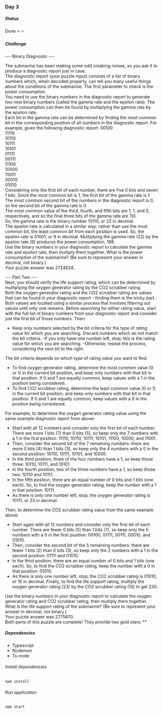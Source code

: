### Day 3
##### Status
Done :star: :star:

##### Challenge
--- Binary Diagnostic ---

The submarine has been making some odd creaking noises, so you ask it to produce a diagnostic report just in case.  
The diagnostic report (your puzzle input) consists of a list of binary numbers which, when decoded properly, can tell you many useful things about the conditions of the submarine. The first parameter to check is the power consumption.  
You need to use the binary numbers in the diagnostic report to generate two new binary numbers (called the gamma rate and the epsilon rate). The power consumption can then be found by multiplying the gamma rate by the epsilon rate.  
Each bit in the gamma rate can be determined by finding the most common bit in the corresponding position of all numbers in the diagnostic report. For example, given the following diagnostic report:
00100  
11110  
10110  
10111  
10101  
01111  
00111  
11100  
10000  
11001  
00010  
01010  
Considering only the first bit of each number, there are five 0 bits and seven 1 bits. Since the most common bit is 1, the first bit of the gamma rate is 1.  
The most common second bit of the numbers in the diagnostic report is 0, so the second bit of the gamma rate is 0.  
The most common value of the third, fourth, and fifth bits are 1, 1, and 0, respectively, and so the final three bits of the gamma rate are 110.  
So, the gamma rate is the binary number 10110, or 22 in decimal.  
The epsilon rate is calculated in a similar way; rather than use the most common bit, the least common bit from each position is used. So, the epsilon rate is 01001, or 9 in decimal. Multiplying the gamma rate (22) by the epsilon rate (9) produces the power consumption, 198.  
Use the binary numbers in your diagnostic report to calculate the gamma rate and epsilon rate, then multiply them together. What is the power consumption of the submarine? (Be sure to represent your answer in decimal, not binary.)  
Your puzzle answer was 2724524.

--- Part Two ---  
Next, you should verify the life support rating, which can be determined by multiplying the oxygen generator rating by the CO2 scrubber rating.  
Both the oxygen generator rating and the CO2 scrubber rating are values that can be found in your diagnostic report - finding them is the tricky part. Both values are located using a similar process that involves filtering out values until only one remains. Before searching for either rating value, start with the full list of binary numbers from your diagnostic report and consider just the first bit of those numbers. Then:
- Keep only numbers selected by the bit criteria for the type of rating value for which you are searching. Discard numbers which do not match the bit criteria.
-If you only have one number left, stop; this is the rating value for which you are searching.
-Otherwise, repeat the process, considering the next bit to the right.

The bit criteria depends on which type of rating value you want to find:  
- To find oxygen generator rating, determine the most common value (0 or 1) in the current bit position, and keep only numbers with that bit in that position. If 0 and 1 are equally common, keep values with a 1 in the position being considered.
- To find CO2 scrubber rating, determine the least common value (0 or 1) in the current bit position, and keep only numbers with that bit in that position. If 0 and 1 are equally common, keep values with a 0 in the position being considered.  

For example, to determine the oxygen generator rating value using the same example diagnostic report from above:
- Start with all 12 numbers and consider only the first bit of each number. There are more 1 bits (7) than 0 bits (5), so keep only the 7 numbers with a 1 in the first position: 11110, 10110, 10111, 10101, 11100, 10000, and 11001.
- Then, consider the second bit of the 7 remaining numbers: there are more 0 bits (4) than 1 bits (3), so keep only the 4 numbers with a 0 in the second position: 10110, 10111, 10101, and 10000.
- In the third position, three of the four numbers have a 1, so keep those three: 10110, 10111, and 10101.
- In the fourth position, two of the three numbers have a 1, so keep those two: 10110 and 10111.
- In the fifth position, there are an equal number of 0 bits and 1 bits (one each). So, to find the oxygen generator rating, keep the number with a 1 in that position: 10111.
- As there is only one number left, stop; the oxygen generator rating is 10111, or 23 in decimal.  

Then, to determine the CO2 scrubber rating value from the same example above:

- Start again with all 12 numbers and consider only the first bit of each number. There are fewer 0 bits (5) than 1 bits (7), so keep only the 5 numbers with a 0 in the first position: 00100, 01111, 00111, 00010, and 01010.
- Then, consider the second bit of the 5 remaining numbers: there are fewer 1 bits (2) than 0 bits (3), so keep only the 2 numbers with a 1 in the second position: 01111 and 01010.
- In the third position, there are an equal number of 0 bits and 1 bits (one each). So, to find the CO2 scrubber rating, keep the number with a 0 in that position: 01010.
- As there is only one number left, stop; the CO2 scrubber rating is 01010, or 10 in decimal.
Finally, to find the life support rating, multiply the oxygen generator rating (23) by the CO2 scrubber rating (10) to get 230.

Use the binary numbers in your diagnostic report to calculate the oxygen generator rating and CO2 scrubber rating, then multiply them together. What is the life support rating of the submarine? (Be sure to represent your answer in decimal, not binary.)  
Your puzzle answer was 2775870.  
Both parts of this puzzle are complete! They provide two gold stars: \*\*

##### Dependencies
- Typescript
- Nodemon
- Ts-node

###### Install dependencies
```
npm install

```
###### Run application
```
npm start
```